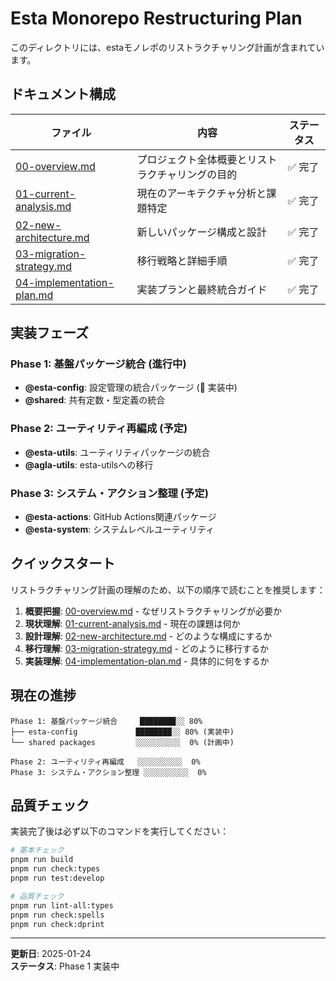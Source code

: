 # Esta Monorepo Restructuring Plan

このディレクトリには、estaモノレポのリストラクチャリング計画が含まれています。

## ドキュメント構成

| ファイル                                                 | 内容                                             | ステータス |
| -------------------------------------------------------- | ------------------------------------------------ | ---------- |
| [00-overview.md](./00-overview.md)                       | プロジェクト全体概要とリストラクチャリングの目的 | ✅ 完了    |
| [01-current-analysis.md](./01-current-analysis.md)       | 現在のアーキテクチャ分析と課題特定               | ✅ 完了    |
| [02-new-architecture.md](./02-new-architecture.md)       | 新しいパッケージ構成と設計                       | ✅ 完了    |
| [03-migration-strategy.md](./03-migration-strategy.md)   | 移行戦略と詳細手順                               | ✅ 完了    |
| [04-implementation-plan.md](./04-implementation-plan.md) | 実装プランと最終統合ガイド                       | ✅ 完了    |

## 実装フェーズ

### Phase 1: 基盤パッケージ統合 (進行中)

- **@esta-config**: 設定管理の統合パッケージ (🚧 実装中)
- **@shared**: 共有定数・型定義の統合

### Phase 2: ユーティリティ再編成 (予定)

- **@esta-utils**: ユーティリティパッケージの統合
- **@agla-utils**: esta-utilsへの移行

### Phase 3: システム・アクション整理 (予定)

- **@esta-actions**: GitHub Actions関連パッケージ
- **@esta-system**: システムレベルユーティリティ

## クイックスタート

リストラクチャリング計画の理解のため、以下の順序で読むことを推奨します：

1. **概要把握**: [00-overview.md](./00-overview.md) - なぜリストラクチャリングが必要か
2. **現状理解**: [01-current-analysis.md](./01-current-analysis.md) - 現在の課題は何か
3. **設計理解**: [02-new-architecture.md](./02-new-architecture.md) - どのような構成にするか
4. **移行理解**: [03-migration-strategy.md](./03-migration-strategy.md) - どのように移行するか
5. **実装理解**: [04-implementation-plan.md](./04-implementation-plan.md) - 具体的に何をするか

## 現在の進捗

```
Phase 1: 基盤パッケージ統合     ████████░░ 80%
├── esta-config             ████████░░ 80% (実装中)
└── shared packages         ░░░░░░░░░░  0% (計画中)

Phase 2: ユーティリティ再編成   ░░░░░░░░░░  0%
Phase 3: システム・アクション整理 ░░░░░░░░░░  0%
```

## 品質チェック

実装完了後は必ず以下のコマンドを実行してください：

```bash
# 基本チェック
pnpm run build
pnpm run check:types
pnpm run test:develop

# 品質チェック
pnpm run lint-all:types
pnpm run check:spells
pnpm run check:dprint
```

---

**更新日**: 2025-01-24\
**ステータス**: Phase 1 実装中
